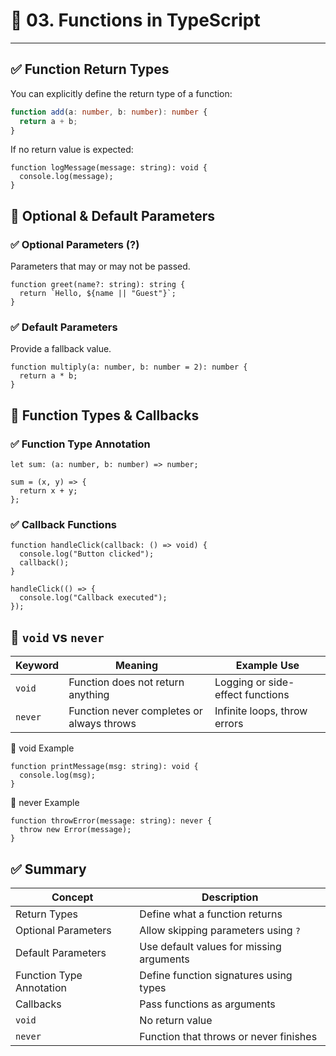 # 📘 03. Functions in TypeScript

---

## ✅ Function Return Types

You can explicitly define the return type of a function:

```ts
function add(a: number, b: number): number {
  return a + b;
}
```

If no return value is expected:

```
function logMessage(message: string): void {
  console.log(message);
}
```

## 🔹 Optional & Default Parameters
### ✅ Optional Parameters (?)
Parameters that may or may not be passed.

```
function greet(name?: string): string {
  return `Hello, ${name || "Guest"}`;
}
```

### ✅ Default Parameters
Provide a fallback value.

```
function multiply(a: number, b: number = 2): number {
  return a * b;
}
```

## 🔁 Function Types & Callbacks
### ✅ Function Type Annotation
```
let sum: (a: number, b: number) => number;

sum = (x, y) => {
  return x + y;
};
```

### ✅ Callback Functions
```
function handleClick(callback: () => void) {
  console.log("Button clicked");
  callback();
}

handleClick(() => {
  console.log("Callback executed");
});
```

## 🚫 `void` vs `never`

| Keyword | Meaning                                    | Example Use                      |
|---------|--------------------------------------------|----------------------------------|
| `void`  | Function does not return anything          | Logging or side-effect functions |
| `never` | Function never completes or always throws  | Infinite loops, throw errors     |


🔹 void Example
```
function printMessage(msg: string): void {
  console.log(msg);
}
```
🔹 never Example
```
function throwError(message: string): never {
  throw new Error(message);
}
```

## ✅ Summary

| Concept                 | Description                                      |
|-------------------------|--------------------------------------------------|
| Return Types            | Define what a function returns                   |
| Optional Parameters     | Allow skipping parameters using `?`              |
| Default Parameters      | Use default values for missing arguments         |
| Function Type Annotation| Define function signatures using types           |
| Callbacks               | Pass functions as arguments                      |
| `void`                  | No return value                                  |
| `never`                 | Function that throws or never finishes           |
